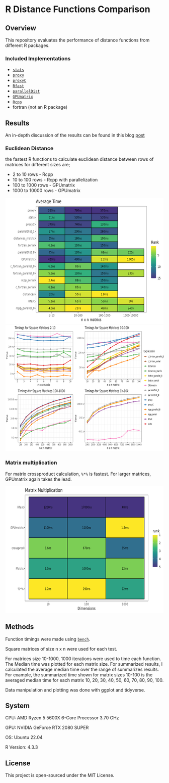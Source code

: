 # R Distance Functions Comparison

## Overview
This repository evaluates the performance of distance functions from different R packages. 

### Included Implementations
- [`stats`](https://www.rdocumentation.org/packages/stats/versions/3.6.2/topics/dist)
- [`proxy`](https://cran.r-project.org/web/packages/proxy/proxy.pdf)
- [`proxyC`](https://cran.r-project.org/web/packages/proxyC/proxyC.pdf)
- [`Rfast`](https://cran.r-project.org/web/packages/Rfast/Rfast.pdf)
- [`parallelDist`](https://cran.r-project.org/package=parallelDist)
- [`GPUmatrix`](https://cran.r-project.org/package=GPUmatrix)
- [`Rcpp`](https://www.rcpp.org/)
- fortran (not an R package)

## Results

An in-depth discussion of the results can be found in this blog [post]()

### Euclidean Distance
the fastest R functions to calculate euclidean distance between rows of matrices for different sizes are;

* 2 to 10 rows - Rcpp 
* 10 to 100 rows - Rcpp with parallelization 
* 100 to 1000 rows - GPUmatrix
* 1000 to 10000 rows - GPUmatrix

<img src="outputs/figures/distance_tile.png" width="700" height="400" alt="Average function time for euclidean distance in R">

<img src = "outputs/figures/distance_combined.png" width="700" height="400" alt="Plotted times for euclidean distance functions in R">

### Matrix multiplication

For matrix crossproduct calculation, `%*%` is fastest. For larger matrices, GPUmatrix again takes the lead.

<img src = "outputs/figures/matrix_multiplication.png" width = "700" height = "400" alt = "Compute time for matrix multiplication functions in R">

## Methods

Function timings were made using [`bench`](https://bench.r-lib.org/). 

Square matrices of size n x n were used for each test. 

For matrices size 10-1000, 1000 iterations were used to time each function. 
The Median time was plotted for each matrix size. 
For summarized results, I calculated the average median time over the range of summarizes results. For example, the summarized time shown for matrix sizes 10-100 is the averaged median time for each matrix 10, 20, 30, 40, 50, 60, 70, 80, 90, 100.

Data manipulation and plotting was done with ggplot and tidyverse.

## System 
CPU: AMD Ryzen 5 5600X 6-Core Processor 3.70 GHz

GPU: NVIDIA GeForce RTX 2080 SUPER

OS: Ubuntu 22.04

R Version: 4.3.3

## License

This project is open-sourced under the MIT License.
